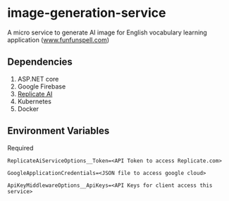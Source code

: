 # image-generation-service
A micro service to generate AI image for English vocabulary learning application (www.funfunspell.com)

## Dependencies

1. ASP.NET core
2. Google Firebase
3. [Replicate AI](https://replicate.com/home)
4. Kubernetes
5. Docker

## Environment Variables
Required
```shell
ReplicateAiServiceOptions__Token=<API Token to access Replicate.com>

GoogleApplicationCredentials=<JSON file to access google cloud>

ApiKeyMiddlewareOptions__ApiKeys=<API Keys for client access this service>
```